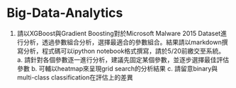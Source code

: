 # Big-Data-Analytics
1. 請以XGBoost與Gradient Boosting對於Microsoft Malware 2015 Dataset進行分析，透過參數組合分析，選擇最適合的參數組合。結果請以markdown撰寫分析，程式碼可以ipython notebook格式撰寫，請於5/20前繳交至系統。
a. 請針對各個參數逐一進行分析，建議先固定某個參數，並逐步選擇最佳評估參數
b. 可輔以heatmap來呈現grid search的分析結果
c. 請留意binary與multi-class classification在評估上的差異
